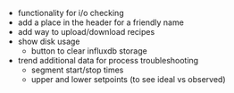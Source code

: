 - functionality for i/o checking 
- add a place in the header for a friendly name
- add way to upload/download recipes
- show disk usage
    - button to clear influxdb storage
- trend additional data for process troubleshooting
    - segment start/stop times
    - upper and lower setpoints (to see ideal vs observed)